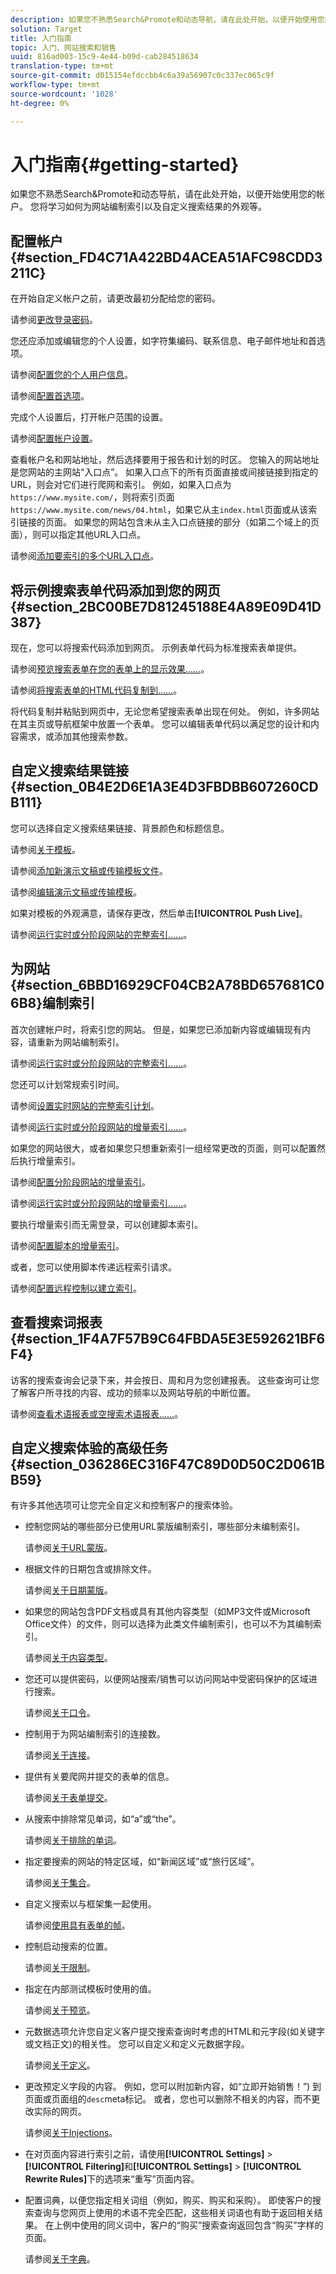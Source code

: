 ```yaml
---
description: 如果您不熟悉Search&Promote和动态导航，请在此处开始，以便开始使用您的帐户。 您将学习如何为网站编制索引以及自定义搜索结果的外观等。
solution: Target
title: 入门指南
topic: 入门、网站搜索和销售
uuid: 816ad003-15c9-4e44-b09d-cab284518634
translation-type: tm+mt
source-git-commit: d015154efdccbb4c6a39a56907c0c337ec065c9f
workflow-type: tm+mt
source-wordcount: '1028'
ht-degree: 0%

---
```



# 入门指南{#getting-started}

如果您不熟悉Search&amp;Promote和动态导航，请在此处开始，以便开始使用您的帐户。 您将学习如何为网站编制索引以及自定义搜索结果的外观等。

## 配置帐户{#section_FD4C71A422BD4ACEA51AFC98CDD3211C}

在开始自定义帐户之前，请更改最初分配给您的密码。

请参阅[更改登录密码](c-about-settings-menu/c-about-my-profile-menu.md#task_F5FF13AAD1514FE997C8882D4537C0C9)。

您还应添加或编辑您的个人设置，如字符集编码、联系信息、电子邮件地址和首选项。

请参阅[配置您的个人用户信息](c-about-settings-menu/c-about-my-profile-menu.md#task_A11A3BE2527B4204B896E04303B04AA6)。

请参阅[配置首选项](c-about-settings-menu/c-about-my-profile-menu.md#task_5E06BF565C284C2EBBE18E10A1C4BFBB)。

完成个人设置后，打开帐户范围的设置。

请参阅[配置帐户设置](c-about-settings-menu/c-about-account-options-menu.md#task_80A38D0C8E4F453395BD67B81E4B45D9)。

查看帐户名和网站地址，然后选择要用于报告和计划的时区。 您输入的网站地址是您网站的主网站“入口点”。 如果入口点下的所有页面直接或间接链接到指定的URL，则会对它们进行爬网和索引。 例如，如果入口点为`https://www.mysite.com/`，则将索引页面`https://www.mysite.com/news/04.html`，如果它从主`index.html`页面或从该索引链接的页面。 如果您的网站包含未从主入口点链接的部分（如第二个域上的页面），则可以指定其他URL入口点。

请参阅[添加要索引的多个URL入口点](c-about-settings-menu/c-about-crawling-menu.md#task_2338A47387D74CFDAC4D4EF4A367ED45)。

## 将示例搜索表单代码添加到您的网页{#section_2BC00BE7D81245188E4A89E09D41D387}

现在，您可以将搜索代码添加到网页。 示例表单代码为标准搜索表单提供。

请参阅[预览搜索表单在您的表单上的显示效果……](c-about-auto-complete.md#task_437B35EFA5424603A08AF8E79E6B4714)。

请参阅[将搜索表单的HTML代码复制到……](c-about-auto-complete.md#task_A3A01EA800F24C0AA33902387E0362C7)。

将代码复制并粘贴到网页中，无论您希望搜索表单出现在何处。 例如，许多网站在其主页或导航框架中放置一个表单。 您可以编辑表单代码以满足您的设计和内容需求，或添加其他搜索参数。

## 自定义搜索结果链接{#section_0B4E2D6E1A3E4D3FBDBB607260CDB111}

您可以选择自定义搜索结果链接、背景颜色和标题信息。

请参阅[关于模板](c-about-design-menu/c-about-templates.md#concept_06EB481B14864E18A8AE2BCD1D6EF0B5)。

请参阅[添加新演示文稿或传输模板文件](c-about-design-menu/c-about-templates.md#task_73199757B6E748CAA604902FF913F012)。

请参阅[编辑演示文稿或传输模板](c-about-design-menu/c-about-templates.md#task_800E0E2265C34C028C92FEB5A1243EC3)。

如果对模板的外观满意，请保存更改，然后单击&#x200B;**[!UICONTROL Push Live]**。

请参阅[运行实时或分阶段网站的完整索引……](c-about-index-menu/c-about-full-index.md#task_F7FE04D8A1654A7787FCCA31B45EB42D)。

## 为网站{#section_6BBD16929CF04CB2A78BD657681C06B8}编制索引

首次创建帐户时，将索引您的网站。 但是，如果您已添加新内容或编辑现有内容，请重新为网站编制索引。

请参阅[运行实时或分阶段网站的完整索引……](c-about-index-menu/c-about-full-index.md#task_F7FE04D8A1654A7787FCCA31B45EB42D)。

您还可以计划常规索引时间。

请参阅[设置实时网站的完整索引计划](c-about-index-menu/c-about-full-index.md#task_6760F3256D004A228B38968DF15421F0)。

请参阅[运行实时或分阶段网站的增量索引……](c-about-index-menu/c-about-incremental-index.md#task_9BFB6157F3884B2FAECB7E0E9CA318CB)。

如果您的网站很大，或者如果您只想重新索引一组经常更改的页面，则可以配置然后执行增量索引。

请参阅[配置分阶段网站的增量索引](c-about-index-menu/c-about-incremental-index.md#task_46A367B0786C4C90BFFA5D3F95FD86C0)。

请参阅[运行实时或分阶段网站的增量索引……](c-about-index-menu/c-about-incremental-index.md#task_9BFB6157F3884B2FAECB7E0E9CA318CB)。

要执行增量索引而无需登录，可以创建脚本索引。

请参阅[配置脚本的增量索引](c-about-index-menu/c-about-scripted-index.md#task_05AE040FE75E40FFAA5E10B6B6D4D255)。

或者，您可以使用脚本传递远程索引请求。

请参阅[配置远程控制以建立索引](c-about-index-menu/c-about-remote-control-for-indexing.md#task_57C296258404448DA7A5ADC9B7232391)。

## 查看搜索词报表{#section_1F4A7F57B9C64FBDA5E3E592621BF6F4}

访客的搜索查询会记录下来，并会按日、周和月为您创建报表。 这些查询可让您了解客户所寻找的内容、成功的频率以及网站导航的中断位置。

请参阅[查看术语报表或空搜索术语报表……](c-about-reports-menu/c-about-reports-menu.md#task_53B7ED1582DD4B0E8376546A7AFC789A)。

## 自定义搜索体验的高级任务{#section_036286EC316F47C89D0D50C2D061BB59}

有许多其他选项可让您完全自定义和控制客户的搜索体验。

* 控制您网站的哪些部分已使用URL蒙版编制索引，哪些部分未编制索引。

   请参阅[关于URL蒙版](c-about-settings-menu/c-about-crawling-menu.md#concept_8039DFC53FF3410AA494D602F71BA164)。
* 根据文件的日期包含或排除文件。

   请参阅[关于日期蒙版](c-about-settings-menu/c-about-crawling-menu.md#concept_F4F1F58A646F4A86B8650EC46FDCEF66)。
* 如果您的网站包含PDF文档或具有其他内容类型（如MP3文件或Microsoft Office文件）的文件，则可以选择为此类文件编制索引，也可以不为其编制索引。

   请参阅[关于内容类型](c-about-settings-menu/c-about-crawling-menu.md#concept_6FEA1355C0374500B4C53090C34A8A07)。
* 您还可以提供密码，以便网站搜索/销售可以访问网站中受密码保护的区域进行搜索。

   请参阅[关于口令](c-about-settings-menu/c-about-crawling-menu.md#concept_3EDBD731725D46B891F834D4472774DC)。
* 控制用于为网站编制索引的连接数。

   请参阅[关于连接](c-about-settings-menu/c-about-crawling-menu.md#concept_E2F3B7E7521147479E5948A94BB3A40B)。
* 提供有关要爬网并提交的表单的信息。

   请参阅[关于表单提交](c-about-settings-menu/c-about-crawling-menu.md#concept_CADD5D7CF373497DAA6F8564D7BC8502)。
* 从搜索中排除常见单词，如“a”或“the”。

   请参阅[关于排除的单词](c-about-linguistics-menu/c-about-excluded-words.md#concept_9DB67BD2F0DC43AC88741003D9F39812)。
* 指定要搜索的网站的特定区域，如“新闻区域”或“旅行区域”。

   请参阅[关于集合](c-about-settings-menu/c-about-searching-menu.md#concept_62E42ACE53D54EEE9273433B86259127)。
* 自定义搜索以与框架集一起使用。

   请参阅[使用具有表单的帧](c-appendices/c-searchforms.md#reference_82CDDDA1E37042E4849EBF7EA05407C5)。
* 控制启动搜索的位置。

   请参阅[关于限制](c-about-settings-menu/c-about-searching-menu.md#concept_B5B527E04EBF4E9AB5956EEF881DDBF1)。
* 指定在内部测试模板时使用的值。

   请参阅[关于预览](c-about-settings-menu/c-about-searching-menu.md#concept_DF293FD3B02C467F8842C8C21D62F294)。
* 元数据选项允许您自定义客户提交搜索查询时考虑的HTML和元字段(如关键字或文档正文)的相关性。 您可以自定义和定义元数据字段。

   请参阅[关于定义](c-about-settings-menu/c-about-metadata-menu.md#concept_AE48035C210145169BE067D396975620)。
* 更改预定义字段的内容。 例如，您可以附加新内容，如“立即开始销售！”) 到页面或页面组的`desc`meta标记。 或者，您也可以删除不相关的内容，而不更改实际的网页。

   请参阅[关于Injections](c-about-settings-menu/c-about-metadata-menu.md#concept_DA091920671948A0A893A26B3A2FAAE5)。

* 在对页面内容进行索引之前，请使用&#x200B;**[!UICONTROL Settings]** > **[!UICONTROL Filtering]**&#x200B;和&#x200B;**[!UICONTROL Settings]** > **[!UICONTROL Rewrite Rules]**&#x200B;下的选项来“重写”页面内容。

* 配置词典，以便您指定相关词组（例如，购买、购买和采购）。 即使客户的搜索查询与您网页上使用的术语不完全匹配，这些相关词语也有助于返回相关结果。 在上例中使用的同义词中，客户的“购买”搜索查询返回包含“购买”字样的页面。

   请参阅[关于字典](c-about-linguistics-menu/c-about-dictionaries.md#concept_B8028B71EC8144669614C64578EDB034)。

